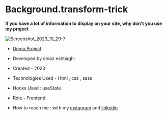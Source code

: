# Background.transform-trick
**If you have a lot of information to display on your site, why don't you use my project**

![Screenshot_2023_10_29-7](https://github.com/elnaz-eshtiaghi/trick.12-transform-/assets/146030206/2590445b-f46e-4d65-9f13-f86ac41f46a4)
- [Demo Project](  https://elnaz-eshtiaghi.github.io/background.transform-trick/)

- Developed by elnaz eshtiaghi

- Created - 2023

- Technologies Used - Html , css , sass

- Hooks Used : useState 

- Role - Frontend

- How to reach me : with my [instagram](https://www.instagram.com/elnaz_eshtiaghi) and [linkedin](https://www.linkedin.com/in/elnaz-eshtiaghi-936832290/)
